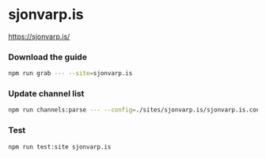 # sjonvarp.is

https://sjonvarp.is/

### Download the guide

```sh
npm run grab --- --site=sjonvarp.is
```

### Update channel list

```sh
npm run channels:parse --- --config=./sites/sjonvarp.is/sjonvarp.is.config.js --output=./sites/sjonvarp.is/sjonvarp.is.channels.xml
```

### Test

```sh
npm run test:site sjonvarp.is
```
